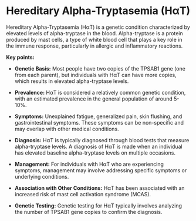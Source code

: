 # Hereditary Alpha-Tryptasemia (HαT)

Hereditary Alpha-Tryptasemia (HαT) is a genetic condition characterized by elevated levels of alpha-tryptase in the blood. Alpha-tryptase is a protein produced by mast cells, a type of white blood cell that plays a key role in the immune response, particularly in allergic and inflammatory reactions. 

**Key points:**

* **Genetic Basis:** Most people have two copies of the TPSAB1 gene (one from each parent), but individuals with HαT can have more copies, which results in elevated alpha-tryptase levels.

* **Prevalence:** HαT is considered a relatively common genetic condition, with an estimated prevalence in the general population of around 5-10%.

* **Symptoms:** Unexplained fatigue, generalized pain, skin flushing, and gastrointestinal symptoms. These symptoms can be non-specific and may overlap with other medical conditions.

* **Diagnosis:** HαT is typically diagnosed through blood tests that measure alpha-tryptase levels. A diagnosis of HαT is made when an individual has elevated baseline alpha-tryptase levels on multiple occasions.

* **Management:** For individuals with HαT who are experiencing symptoms, management may involve addressing specific symptoms or underlying conditions.

* **Association with Other Conditions:** HαT has been associated with an increased risk of mast cell activation syndrome (MCAS).
  
* **Genetic Testing:** Genetic testing for HαT typically involves analyzing the number of TPSAB1 gene copies to confirm the diagnosis.